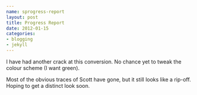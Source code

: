 ```yaml
--- 
name: sprogress-report
layout: post
title: Progress Report
date: 2012-01-15
categories: 
- blogging
- jekyll
---
```


I have had another crack at this conversion. No chance yet to tweak the colour scheme (I want green). 

Most of the obvious traces of Scott have gone, but it still looks like a rip-off.  Hoping to get a distinct look soon.
